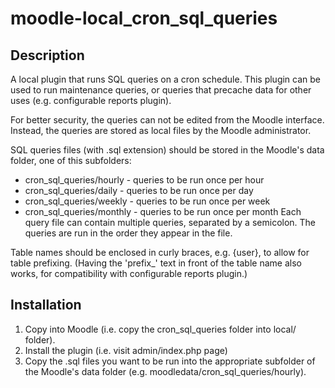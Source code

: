 # moodle-local_cron_sql_queries

## Description

A local plugin that runs SQL queries on a cron schedule. This plugin can be used to run maintenance queries, or queries that precache data for other uses (e.g. configurable reports plugin).

For better security, the queries can not be edited from the Moodle interface. Instead, the queries are stored as local files by the Moodle administrator.

SQL queries files (with .sql extension) should be stored in the Moodle's data folder, one of this subfolders:
- cron_sql_queries/hourly - queries to be run once per hour
- cron_sql_queries/daily - queries to be run once per day
- cron_sql_queries/weekly - queries to be run once per week
- cron_sql_queries/monthly - queries to be run once per month
Each query file can contain multiple queries, separated by a semicolon. The queries are run in the order they appear in the file.

Table names should be enclosed in curly braces, e.g. {user}, to allow for table prefixing. (Having the 'prefix_' text in front of the table name also works, for compatibility with configurable reports plugin.)

## Installation

1. Copy into Moodle (i.e. copy the cron_sql_queries folder into local/ folder).
2. Install the plugin (i.e. visit admin/index.php page)
3. Copy the .sql files you want to be run into the appropriate subfolder of the Moodle's data folder (e.g. moodledata/cron_sql_queries/hourly).

